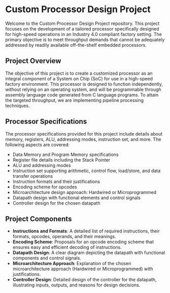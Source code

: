 # Custom Processor Design Project

Welcome to the Custom Processor Design Project repository. This project focuses on the development of a tailored processor specifically designed for high-speed operations in an Industry 4.0 compliant factory setting. The primary objective is to meet throughput demands that cannot be adequately addressed by readily available off-the-shelf embedded processors.

## Project Overview

The objective of this project is to create a customized processor as an integral component of a System on Chip (SoC) for use in a high-speed factory environment. This processor is designed to function independently, without relying on an operating system, and will be programmable through assembly language code generated from C language programs. To attain the targeted throughput, we are implementing pipeline processing techniques.

## Processor Specifications

The processor specifications provided for this project include details about memory, registers, ALU, addressing modes, instruction set, and more. The following aspects are covered:

- Data Memory and Program Memory specifications
- Register file details including the Stack Pointer
- ALU and addressing modes
- Instruction set supporting arithmetic, control flow, load/store, and data transfer operations
- Instruction formats and their justifications
- Encoding scheme for opcodes
- Microarchitecture design approach: Hardwired or Microprogrammed
- Datapath design with functional elements and control signals
- Controller design for the chosen datapath

## Project Components

- **Instructions and Formats**: A detailed list of required instructions, their formats, opcodes, operands, and their meanings.
- **Encoding Scheme**: Proposals for an opcode encoding scheme that ensures easy and efficient decoding of instructions.
- **Datapath Design**: A clear diagram depicting the datapath with functional components and control signals.
- **Microarchitecture Approach**: Explanation of the chosen microarchitecture approach (Hardwired or Microprogrammed) with justifications.
- **Controller Design**: Detailed design of the controller for the datapath, illustrating inputs, outputs, and reasons for design decisions.
